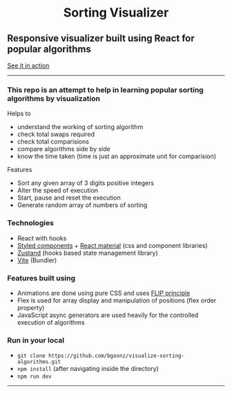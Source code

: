<h1 align="center">
    Sorting Visualizer
</h1>

## Responsive visualizer built using React for popular algorithms

[See it in action](https://bgoonz.github.io/visualize-sorting-algorithms/dist/)

---

### This repo is an attempt to help in learning popular sorting algorithms by visualization

Helps to

- understand the working of sorting algorithm
- check total swaps required
- check total comparisions
- compare algorithms side by side
- know the time taken (time is just an approximate unit for comparision)

Features

- Sort any given array of 3 digits positive integers
- Alter the speed of execution
- Start, pause and reset the execution
- Generate random array of numbers of sorting

### Technologies

- React with hooks
- [Styled components](https://styled-components.com/) + [React material](https://material-ui.com/) (css and component libraries)
- [Zustand](https://github.com/pmndrs/zustand) (hooks based state management library)
- [Vite](https://vitejs.dev/) (Bundler)

### Features built using

- Animations are done using pure CSS and uses [FLIP principle](https://aerotwist.com/blog/flip-your-animations/)
- Flex is used for array display and manipulation of positions (flex order property)
- JavaScript async generators are used heavily for the controlled execution of algorithms

### Run in your local

- `git clone https://github.com/bgoonz/visualize-sorting-algorithms.git`
- `npm install` (after navigating inside the directory)
- `npm run dev`

---
